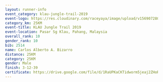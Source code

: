 ```yaml
---
layout: runner-info 
event_category: klau-jungle-trail-2019 
event-logo: https://res.cloudinary.com/raceyaya/image/upload/v1569072808/logo/klau-image_qwwxyw.png
category_km: 25KM 
event-title: KLAU Jungle Trail 2019 
event-location: Pasar Sg Klau, Pahang, Malaysia 
overall_rank: 10
gender_rank: 10
bib: 2514
name: Carlos Alberto A. Bizarro
distance: 25KM
category: 25KM
gender: Male
finish: 3-12-39
certificate: https://drive.google.com/file/d/1RaUPKaCKTidworm5jeaj2ZHoRLNFH4V4/view?usp=sharing
---
```

